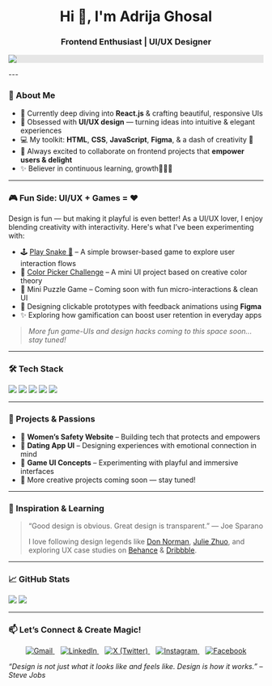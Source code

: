 <h1 align="center">Hi 👋, I'm Adrija Ghosal</h1>
<h3 align="center">Frontend Enthusiast | UI/UX Designer </h3> 



<p align="center">
  <img style="display: block;-webkit-user-select: none;margin: auto;background-color: hsl(0, 0%, 90%);" src="https://user-images.githubusercontent.com/125878564/258871853-20e24ac8-354d-4ec0-8f25-ef158aec9420.gif">
</p>
--- 

### 💫 About Me
- 🌱 Currently deep diving into **React.js** & crafting beautiful, responsive UIs  
- 🎨 Obsessed with **UI/UX design** — turning ideas into intuitive & elegant experiences  
- 💻 My toolkit: **HTML**, **CSS**, **JavaScript**, **Figma**, & a dash of creativity 🎨  
- 🚀 Always excited to collaborate on frontend projects that **empower users & delight**  
- ✨ Believer in continuous learning, growth💪👩‍💻

---

### 🎮 Fun Side: UI/UX + Games = ❤️
Design is fun — but making it playful is even better! As a UI/UX lover, I enjoy blending creativity with interactivity. Here's what I’ve been experimenting with:

- 🕹️ [Play Snake 🐍](https://adrijaghosal.github.io/snake-game/) – A simple browser-based game to explore user interaction flows  
- 🎨 [Color Picker Challenge](https://adrijaghosal.github.io/color-picker-ui/) – A mini UI project based on creative color theory  
- 🧩 Mini Puzzle Game – Coming soon with fun micro-interactions & clean UI  
- 🎯 Designing clickable prototypes with feedback animations using **Figma**  
- ✨ Exploring how gamification can boost user retention in everyday apps

> *More fun game-UIs and design hacks coming to this space soon... stay tuned!*

---

### 🛠️ Tech Stack
<p align="left">
  <img src="https://img.shields.io/badge/HTML5-e34c26?style=for-the-badge&logo=html5&logoColor=white" />
  <img src="https://img.shields.io/badge/CSS3-1572B6?style=for-the-badge&logo=css3&logoColor=white" />
  <img src="https://img.shields.io/badge/JavaScript-f7df1e?style=for-the-badge&logo=javascript&logoColor=black" />
  <img src="https://img.shields.io/badge/React-20232a?style=for-the-badge&logo=react&logoColor=61dafb" />
  <img src="https://img.shields.io/badge/Figma-f24e1e?style=for-the-badge&logo=figma&logoColor=white" />
</p>

---

### 🚀 Projects & Passions
- 🔐 **Women’s Safety Website** – Building tech that protects and empowers  
- 💖 **Dating App UI** – Designing experiences with emotional connection in mind  
- 🎯 **Game UI Concepts** – Experimenting with playful and immersive interfaces  
- 🎉 More creative projects coming soon — stay tuned!  

---

### 🎨 Inspiration & Learning

> “Good design is obvious. Great design is transparent.” — Joe Sparano  
>   
> I love following design legends like [Don Norman](https://www.nngroup.com/articles/definition-user-experience/), [Julie Zhuo](https://www.juliezhuo.com/), and exploring UX case studies on [Behance](https://www.behance.net/) & [Dribbble](https://dribbble.com/).

---

### 📈 GitHub Stats

<p align="left">
  <img src="https://github-readme-stats.vercel.app/api?username=adrijaghosal&show_icons=true&theme=tokyonight" />
  <img src="https://github-readme-stats.vercel.app/api/top-langs/?username=adrijaghosal&layout=compact&theme=tokyonight" />
</p>

---

### 📫 Let’s Connect & Create Magic!

<p align="center">
  <a href="mailto:adrijaghosal@gmail.com" target="_blank">
    <img src="https://img.icons8.com/color/48/000000/gmail-new.png" title="Gmail" alt="Gmail"/>
  </a>
  &nbsp;&nbsp;
  <a href="https://www.linkedin.com/in/adrija-ghosal-114b052b2" target="_blank">
    <img src="https://img.icons8.com/color/48/000000/linkedin.png" title="LinkedIn" alt="LinkedIn"/>
  </a>
  &nbsp;&nbsp;
  <a href="https://x.com/ghosaladrija24" target="_blank">
    <img src="https://img.icons8.com/ios-filled/50/000000/x.png" title="X (Twitter)" alt="X (Twitter)" />
  </a>
  &nbsp;&nbsp;
  <a href="https://www.instagram.com/adrij_aghosal/?hl=en" target="_blank">
    <img src="https://img.icons8.com/fluency/48/instagram-new.png" title="Instagram" alt="Instagram"/>
  </a>
  &nbsp;&nbsp;
  <a href="https://www.facebook.com/adrijaghosal2005" target="_blank">
    <img src="https://img.icons8.com/color/48/000000/facebook-new.png" title="Facebook" alt="Facebook"/>
  </a>
</p>

<em>“Design is not just what it looks like and feels like. Design is how it works.” – Steve Jobs</em>
